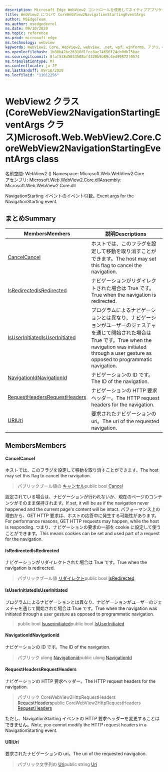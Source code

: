 ```yaml
---
description: Microsoft Edge WebView2 コントロールを使用してネイティブアプリケーションに web 技術 (HTML、CSS、JavaScript) を埋め込む
title: WebView2 について CoreWebView2NavigationStartingEventArgs
author: MSEdgeTeam
ms.author: msedgedevrel
ms.date: 09/10/2020
ms.topic: reference
ms.prod: microsoft-edge
ms.technology: webview
keywords: WebView2、Core、WebView2、webview、.net、wpf、winforms、アプリ、edge、CoreWebView2、CoreWebView2Controller、browser control、edge html、Microsoft の WebView2。 CoreWebView2NavigationStartingEventArgs。
ms.openlocfilehash: 1b80b42bc26316d1fcc8ac74656f24cb0db75bae
ms.sourcegitcommit: 0faf538d5033508af4320b9b89c4ed99872f0574
ms.translationtype: MT
ms.contentlocale: ja-JP
ms.lasthandoff: 09/10/2020
ms.locfileid: "11012256"
---
```

# <span data-ttu-id="8226e-104">WebView2 クラス (CoreWebView2NavigationStartingEventArgs クラス)</span><span class="sxs-lookup"><span data-stu-id="8226e-104">Microsoft.Web.WebView2.Core.CoreWebView2NavigationStartingEventArgs class</span></span> 

<span data-ttu-id="8226e-105">名前空間: WebView2 () </span><span class="sxs-lookup"><span data-stu-id="8226e-105">Namespace: Microsoft.Web.WebView2.Core</span></span>\
<span data-ttu-id="8226e-106">アセンブリ: Microsoft.Web.WebView2.Core.dll</span><span class="sxs-lookup"><span data-stu-id="8226e-106">Assembly: Microsoft.Web.WebView2.Core.dll</span></span>

<span data-ttu-id="8226e-107">NavigationStarting イベントのイベント引数。</span><span class="sxs-lookup"><span data-stu-id="8226e-107">Event args for the NavigationStarting event.</span></span>

## <span data-ttu-id="8226e-108">まとめ</span><span class="sxs-lookup"><span data-stu-id="8226e-108">Summary</span></span>

 <span data-ttu-id="8226e-109">Members</span><span class="sxs-lookup"><span data-stu-id="8226e-109">Members</span></span>                        | <span data-ttu-id="8226e-110">説明</span><span class="sxs-lookup"><span data-stu-id="8226e-110">Descriptions</span></span>
--------------------------------|---------------------------------------------
[<span data-ttu-id="8226e-111">Cancel</span><span class="sxs-lookup"><span data-stu-id="8226e-111">Cancel</span></span>](#cancel) | <span data-ttu-id="8226e-112">ホストでは、このフラグを設定して移動を取り消すことができます。</span><span class="sxs-lookup"><span data-stu-id="8226e-112">The host may set this flag to cancel the navigation.</span></span>
[<span data-ttu-id="8226e-113">IsRedirected</span><span class="sxs-lookup"><span data-stu-id="8226e-113">IsRedirected</span></span>](#isredirected) | <span data-ttu-id="8226e-114">ナビゲーションがリダイレクトされた場合は True です。</span><span class="sxs-lookup"><span data-stu-id="8226e-114">True when the navigation is redirected.</span></span>
[<span data-ttu-id="8226e-115">IsUserInitiated</span><span class="sxs-lookup"><span data-stu-id="8226e-115">IsUserInitiated</span></span>](#isuserinitiated) | <span data-ttu-id="8226e-116">プログラムによるナビゲーションとは異なり、ナビゲーションがユーザーのジェスチャを通じて開始された場合は True です。</span><span class="sxs-lookup"><span data-stu-id="8226e-116">True when the navigation was initiated through a user gesture as opposed to programmatic navigation.</span></span>
[<span data-ttu-id="8226e-117">NavigationId</span><span class="sxs-lookup"><span data-stu-id="8226e-117">NavigationId</span></span>](#navigationid) | <span data-ttu-id="8226e-118">ナビゲーションの ID です。</span><span class="sxs-lookup"><span data-stu-id="8226e-118">The ID of the navigation.</span></span>
[<span data-ttu-id="8226e-119">RequestHeaders</span><span class="sxs-lookup"><span data-stu-id="8226e-119">RequestHeaders</span></span>](#requestheaders) | <span data-ttu-id="8226e-120">ナビゲーションの HTTP 要求ヘッダー。</span><span class="sxs-lookup"><span data-stu-id="8226e-120">The HTTP request headers for the navigation.</span></span>
[<span data-ttu-id="8226e-121">URI</span><span class="sxs-lookup"><span data-stu-id="8226e-121">Uri</span></span>](#uri) | <span data-ttu-id="8226e-122">要求されたナビゲーションの uri。</span><span class="sxs-lookup"><span data-stu-id="8226e-122">The uri of the requested navigation.</span></span>

## <span data-ttu-id="8226e-123">Members</span><span class="sxs-lookup"><span data-stu-id="8226e-123">Members</span></span>

#### <span data-ttu-id="8226e-124">Cancel</span><span class="sxs-lookup"><span data-stu-id="8226e-124">Cancel</span></span> 

<span data-ttu-id="8226e-125">ホストでは、このフラグを設定して移動を取り消すことができます。</span><span class="sxs-lookup"><span data-stu-id="8226e-125">The host may set this flag to cancel the navigation.</span></span>

> <span data-ttu-id="8226e-126">パブリックブール値の [キャンセル](#cancel)</span><span class="sxs-lookup"><span data-stu-id="8226e-126">public bool [Cancel](#cancel)</span></span>

<span data-ttu-id="8226e-127">設定されている場合は、ナビゲーションが行われないか、現在のページのコンテンツがそのまま保持されます。</span><span class="sxs-lookup"><span data-stu-id="8226e-127">If set, it will be as if the navigation never happened and the current page's content will be intact.</span></span> <span data-ttu-id="8226e-128">パフォーマンス上の理由から、GET HTTP 要求は、ホストの応答中に発生する可能性があります。</span><span class="sxs-lookup"><span data-stu-id="8226e-128">For performance reasons, GET HTTP requests may happen, while the host is responding.</span></span> <span data-ttu-id="8226e-129">つまり、ナビゲーションの要求の一部を cookie に設定して使うことができます。</span><span class="sxs-lookup"><span data-stu-id="8226e-129">This means cookies can be set and used part of a request for the navigation.</span></span>

#### <span data-ttu-id="8226e-130">IsRedirected</span><span class="sxs-lookup"><span data-stu-id="8226e-130">IsRedirected</span></span> 

<span data-ttu-id="8226e-131">ナビゲーションがリダイレクトされた場合は True です。</span><span class="sxs-lookup"><span data-stu-id="8226e-131">True when the navigation is redirected.</span></span>

> <span data-ttu-id="8226e-132">パブリックブール値 [リダイレクト](#isredirected)</span><span class="sxs-lookup"><span data-stu-id="8226e-132">public bool [IsRedirected](#isredirected)</span></span>

#### <span data-ttu-id="8226e-133">IsUserInitiated</span><span class="sxs-lookup"><span data-stu-id="8226e-133">IsUserInitiated</span></span> 

<span data-ttu-id="8226e-134">プログラムによるナビゲーションとは異なり、ナビゲーションがユーザーのジェスチャを通じて開始された場合は True です。</span><span class="sxs-lookup"><span data-stu-id="8226e-134">True when the navigation was initiated through a user gesture as opposed to programmatic navigation.</span></span>

> <span data-ttu-id="8226e-135">public bool [Isuserinitiated](#isuserinitiated)</span><span class="sxs-lookup"><span data-stu-id="8226e-135">public bool [IsUserInitiated](#isuserinitiated)</span></span>

#### <span data-ttu-id="8226e-136">NavigationId</span><span class="sxs-lookup"><span data-stu-id="8226e-136">NavigationId</span></span> 

<span data-ttu-id="8226e-137">ナビゲーションの ID です。</span><span class="sxs-lookup"><span data-stu-id="8226e-137">The ID of the navigation.</span></span>

> <span data-ttu-id="8226e-138">パブリック ulong [Navigationid](#navigationid)</span><span class="sxs-lookup"><span data-stu-id="8226e-138">public ulong [NavigationId](#navigationid)</span></span>

#### <span data-ttu-id="8226e-139">RequestHeaders</span><span class="sxs-lookup"><span data-stu-id="8226e-139">RequestHeaders</span></span> 

<span data-ttu-id="8226e-140">ナビゲーションの HTTP 要求ヘッダー。</span><span class="sxs-lookup"><span data-stu-id="8226e-140">The HTTP request headers for the navigation.</span></span>

> <span data-ttu-id="8226e-141">パブリック CoreWebView2HttpRequestHeaders [RequestHeaders](#requestheaders)</span><span class="sxs-lookup"><span data-stu-id="8226e-141">public CoreWebView2HttpRequestHeaders [RequestHeaders](#requestheaders)</span></span>

<span data-ttu-id="8226e-142">ただし、NavigationStarting イベントの HTTP 要求ヘッダーを変更することはできません。</span><span class="sxs-lookup"><span data-stu-id="8226e-142">Note, you cannot modify the HTTP request headers in a NavigationStarting event.</span></span>

#### <span data-ttu-id="8226e-143">URI</span><span class="sxs-lookup"><span data-stu-id="8226e-143">Uri</span></span> 

<span data-ttu-id="8226e-144">要求されたナビゲーションの uri。</span><span class="sxs-lookup"><span data-stu-id="8226e-144">The uri of the requested navigation.</span></span>

> <span data-ttu-id="8226e-145">パブリック文字列の [Uri](#uri)</span><span class="sxs-lookup"><span data-stu-id="8226e-145">public string [Uri](#uri)</span></span>


